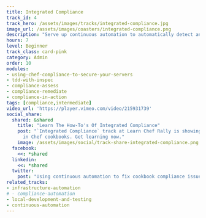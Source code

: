 ```yaml
---
title: Integrated Compliance
track_id: 4
track_hero: /assets/images/tracks/integrated-compliance.jpg
image_url: /assets/images/coasters/integrated-compliance.png
description: "Serve up continuous automation to automatically detect and remediate compliance failures in Chef cookbooks. Put your InSpec knowledge to the test and try your hand at ensuring that a service is HIPAA-compliant."
hours: 7
level: Beginner
track_class: card-pink
category: Admin
order: 10
modules:
- using-chef-compliance-to-secure-your-servers
- tdd-with-inspec
- compliance-assess
- compliance-remediate
- compliance-in-action
tags: [compliance,intermediate]
video_url: 'https://player.vimeo.com/video/215931739'
social_share:
  shared: &shared
    title: "Learn The How-To's Of Integrated Compliance"
    post: "`Integrated Compliance` track at Learn Chef Rally is showing how to use continuous automation to remediate compliance failures
      in Chef cookbooks. Get learning now."
    image: /assets/images/social/track-share-integrated-compliance.png
  facebook:
    <<: *shared
  linkedin:
    <<: *shared
  twitter:
    post: "Using continuous automation to fix cookbook compliance issues, thanks to Learn Chef's `Integrated Compliance` track."
related_tracks:
- infrastructure-automation
# - compliance-automation
- local-development-and-testing
- continuous-automation
---
```

